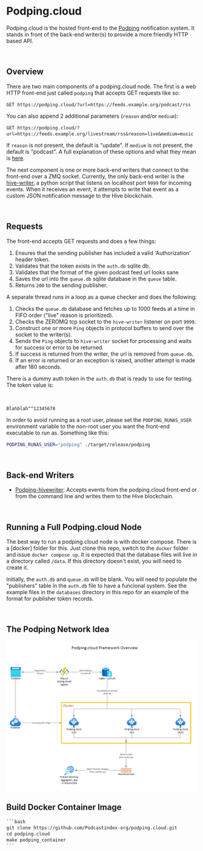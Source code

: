 # Podping.cloud

Podping.cloud is the hosted front-end to the [Podping](https://github.com/Podcastindex-org/podping) notification 
system.  It stands in front of the back-end writer(s) to provide a more friendly HTTP based API.

<br>

## Overview

There are two main components of a podping.cloud node.  The first is a web HTTP front-end just called `podping` that 
accepts GET requests like so:

```http
GET https://podping.cloud/?url=https://feeds.example.org/podcast/rss
```

You can also append 2 additional parameters (`reason` and/or `medium`):

```http
GET https://podping.cloud/?url=https://feeds.example.org/livestream/rss&reason=live&medium=music
```

If `reason` is not present, the default is "update".  If `medium` is not present, the default is "podcast".  A full
explanation of these options and what they mean  
is [here](https://github.com/Podcastindex-org/podping-hivewriter#podping-reasons).

The next component is one or more back-end writers that connect to the front-end over a ZMQ socket.  Currently, the 
only back-end writer is the [hive-writer](https://github.com/Podcastindex-org/podping-hivewriter), a python script that 
listens on localhost port `9999` for incoming events.  When it receives an event, it attempts to write that event as 
a custom JSON notification message to the Hive blockchain.

<br>

## Requests

The front-end accepts GET requests and does a few things:

1. Ensures that the sending publisher has included a valid 'Authorization' header token.
2. Validates that the token exists in the `auth.db` sqlite db.
3. Validates that the format of the given podcast feed url looks sane
4. Saves the url into the `queue.db` sqlite database in the `queue` table.
5. Returns `200` to the sending publisher.

A separate thread runs in a loop as a queue checker and does the following:

1. Checks the `queue.db` database and fetches up to 1000 feeds at a time in FIFO order ("live" reason is prioritized).
2. Checks the ZEROMQ tcp socket to the `hive-writer` listener on port `9999`.
3. Construct one or more `Ping` objects in protocol buffers to send over the socket to the writer(s).
4. Sends the `Ping` objects to `hive-writer` socket for processing and waits for success or error to be returned.
5. If success is returned from the writer, the url is removed from `queue.db`.
6. If an error is returned or an exception is raised, another attempt is made after 180 seconds.

There is a dummy auth token in the `auth.db` that is ready to use for testing.  The token value is:

<br>

```text
Blahblah^^12345678
```

In order to avoid running as a root user, please set the `PODPING_RUNAS_USER` environment variable to the non-root 
user you want the front-end executable to run as.  Something like this:

```bash
PODPING_RUNAS_USER="podping" ./target/release/podping
```

<br>

## Back-end Writers

 - [Podping-hivewriter](https://github.com/Podcastindex-org/podping-hivewriter):  Accepts events from the podping.cloud
                        front-end or from the command line and writes them to the Hive blockchain.


<br>

## Running a Full Podping.cloud Node

The best way to run a podping.cloud node is with docker compose.  There is a [docker] folder for this.  Just clone this
repo, switch to the `docker` folder and issue `docker compose up`.  It is expected that the database files will live in
a directory called `/data`.  If this directory doesn't exist, you will need to create it.

Initially, the `auth.db` and `queue.db` will be blank.  You will need to populate the "publishers" table in the
`auth.db` file to have a funcional system.  See the example files in the `databases` directory in this repo for an 
example of the format for publisher token records.

<br>

## The Podping Network Idea

![Framework Overview 1](framework1.png)

## Build Docker Container Image

    ```bash
    git clone https://github.com/Podcastindex-org/podping.cloud.git
    cd podping.cloud
    make podping_container
    ```